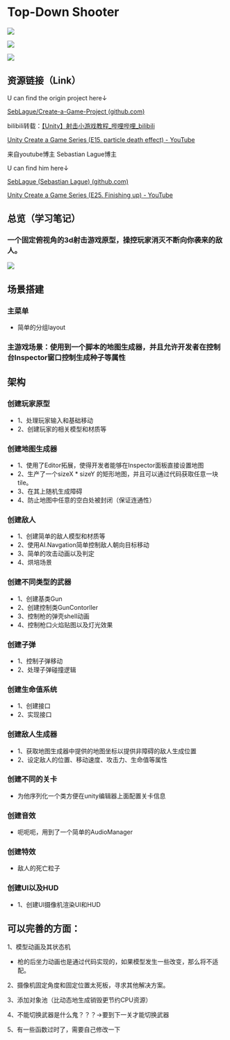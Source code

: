 # Top-Down Shooter

![](./TopdownShooter.png)

![](./TheFinallEffect.png)

![](./Top-Down-ShooterXmind.png)



## 资源链接（Link）

U can find the origin project here↓

[SebLague/Create-a-Game-Project (github.com)](https://github.com/SebLague/Create-a-Game-Project)

bilibili转载：[【Unity】射击小游戏教程_哔哩哔哩_bilibili](https://www.bilibili.com/video/BV133411v7LZ/?spm_id_from=333.880.my_history.page.click&vd_source=56e8fdea1840126840d1260a558908b9)

[Unity Create a Game Series (E15. particle death effect) - YouTube](https://www.youtube.com/watch?v=PAKYDX9gPNQ&list=PLFt_AvWsXl0ctd4dgE1F8g3uec4zKN) 

来自youtube博主 Sebastian Lague博主 

U can find him here↓

[SebLague (Sebastian Lague) (github.com)](https://github.com/SebLague)

[Unity Create a Game Series (E25. Finishing up) - YouTube](https://www.youtube.com/watch?v=_Ue8P4tNXOg&list=PLFt_AvWsXl0ctd4dgE1F8g3uec4zKNRV0&index=26)



## 总览（学习笔记）

### 一个固定俯视角的3d射击游戏原型，操控玩家消灭不断向你袭来的敌人。

![](./content.png)

## 场景搭建

### 主菜单

- 简单的分组layout

### 主游戏场景：使用到一个脚本的地图生成器，并且允许开发者在控制台Inspector窗口控制生成种子等属性

## 架构

### 创建玩家原型

- 1、处理玩家输入和基础移动
- 2、创建玩家的相关模型和材质等

### 创建地图生成器

- 1、使用了Editor拓展，使得开发者能够在Inspector面板直接设置地图
- 2、生产了一个sizeX * sizeY 的矩形地图，并且可以通过代码获取任意一块tile。
- 3、在其上随机生成障碍
- 4、防止地图中任意的空白处被封闭（保证连通性）

### 创建敌人

- 1、创建简单的敌人模型和材质等
- 2、使用AI.Navgation简单控制敌人朝向目标移动
- 3、简单的攻击动画以及判定
- 4、烘培场景

### 创建不同类型的武器

- 1、创建基类Gun
- 2、创建控制类GunContorller
- 3、控制枪的弹壳shell动画
- 4、控制枪口火焰贴图以及灯光效果

### 创建子弹

- 1、控制子弹移动
- 2、处理子弹碰撞逻辑

### 创建生命值系统

- 1、创建接口
- 2、实现接口

### 创建敌人生成器

- 1、获取地图生成器中提供的地图坐标以提供非障碍的敌人生成位置
- 2、设定敌人的位置、移动速度、攻击力、生命值等属性

### 创建不同的关卡

- 为他序列化一个类方便在unity编辑器上面配置关卡信息

### 创建音效

- 呃呃呃，用到了一个简单的AudioManager

### 创建特效

- 敌人的死亡粒子

### 创建UI以及HUD

- 1、创建UI摄像机渲染UI和HUD

## 可以完善的方面：

1、模型动画及其状态机

- 枪的后坐力动画也是通过代码实现的，如果模型发生一些改变，那么将不适配。

2、摄像机固定角度和固定位置太死板，寻求其他解决方案。

3、添加对象池（比动态地生成销毁更节约CPU资源）

4、不能切换武器是什么鬼？？？->要到下一关才能切换武器

5、有一些函数过时了，需要自己修改一下
